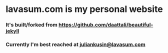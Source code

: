 # lavasum.com is my personal website

### It's built/forked from https://github.com/daattali/beautiful-jekyll

### Currently I'm best reached at juliankusin@lavasum.com
